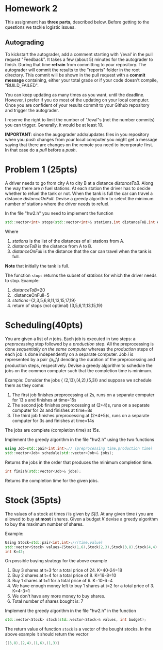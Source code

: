 # Homework 2


This assignment has __three parts__, described below. Before getting to the questions we tackle logistic issues.

## Autograding

To kickstart the autograder, add a comment starting with '/eval' in the pull request "Feedback". It takes a few (about 5) minutes for the autograder to finish. During that time __refrain__ from committing to your repository. 
The autograder will commit the results to the "reports" folder in the root directory. This commit will be shown in the pull request with a __commit message__ containing, either your total grade or if your code doesn't compile, "BUILD_FAILED". 

You can keep updating as many times as you want, until the deadline. However, i prefer if you do most of the updating on your local computer. Once you are confident of your results commit to your Github repository and trigger the autograder.

I reserve the right to limit the number of "/eval"s (not the number commits) you can trigger. Generally, it would be at least 10.

__IMPORTANT__: since the augograder adds/updates files in you repository when you _push_ changes from your local computer you might get a message saying that there
are changes on the remote you need to incorporate first. In that case do a _pull_ before a _push_.

# Problem 1 (25pts)
A driver needs to go from city A to city B at a distance _distanceToB_. Along the way there are _n_ fuel stations. At each station the driver has to decide whether to refuel the tank or not. When the tank is full the car can travel a distance _distanceOnFull_.
Devise a greedy algorithm to select the minimum number of stations where the driver needs to refuel.

In the file "hw2.h" you need to implement the function

```cpp
std::vector<int> stops(std::vector<int>& stations,int distanceToB,int distanceOnFull);
```
Where
1. _stations_ is the list of the distances of all stations from A.
1. _distanceToB_ is the distance from A to B.
1. _distanceOnFull_ is the distance that the car can travel when the tank is full.

__Note__ that initially the tank is full.

The function ```stops``` returns the subset of _stations_ for which the driver needs to stop.
Example:
1. _distanceToB_=20
1. _distanceOnFull=5
1. _stations_={2,3,5,6,8,11,13,15,17,19}
1. return of stops (not optimal) {3,5,6,11,13,15,19}

# Scheduling(40pts)

You are given a list of _n_ jobs. Each job is executed in two steps: a _preprocessing_ step followed by a _production_ step. All the preprocessing is done _sequentially on the same computer_ whereas the _production_ steps of each job
is done independently on a separate computer. Job _i_ is represented by a pair _(p<sub>i</sub>,f<sub>i</sub>)_ denoting
the duration of the preprocessing and production steps, respectively.
Devise a greedy algorithm to schedule the jobs on the common computer such that the completion time is minimum.

Example:
Consider the jobs { (2,13),(4,2),(5,3)} and suppose we schedule them as they come:
1. The first job finishes preprocessing at 2s, runs on a separate computer for 13 s and finishes at time=15s
1. The second job finishes preprocessing at (2+4)s, runs on a separate computer for 2s and finishes at time=8s
1. The third job finishes preprocessing at (2+4+5)s, runs on a separate computer for 3s and finishes at time=14s

The jobs are complete (completion time) at 15s.

Implement the greedy algorithm in the file "hw2.h" using the two functions
```cpp
using Job=std::pair<int,int>;// (preprocessing time,production time)
std::vector<Job> schedule(std::vector<Job>& jobs);
```
Returns the jobs in the order that produces the minimum completion time.
```cpp
int finish(std::vector<Job>& jobs);
```
Returns the completion time for the given jobs.

# Stock (35pts)

The values of a stock at  times _i_ is given by _S[i]_. At any given time _i_ you are allowed
to buy __at most__ _i_ shares. Given a budget _K_ devise a greedy algorithm to buy the maximum number of shares.

Example:
```cpp
Using Stock=std::pair<int,int>;//(time,value)
std::vector<Stock> values={Stock(1,6),Stock(2,3),Stock(3,8),Stock(4,4),Stock(5,12)};
int K=42;
```

On possible buying strategy for the above example
1. Buy 3 shares at t=3 for a total price of 24. K=40-24=18
1. Buy 2 shares at t=4 for a total price of 8. K=16-8=10
1. Buy 1 shares at t=1 for a total price of 6. K=10-6=4
1. We have enough money left to buy 1 shares at t=2 for a total price of 3. K=4-3=1
1. We don't have any more money to buy shares.
1. Total number of shares bought is: 7

Implement the greedy algorithm in the file "hw2.h" in the function

```cpp
std::vector<Stock> stock(std::vector<Stock>& values, int budget);
```
The return value of function ```stock``` is a vector of the bought stocks. In the above
example it should return the vector
```cpp
{(3,8),(2,4),(1,6),(1,3)}
```


